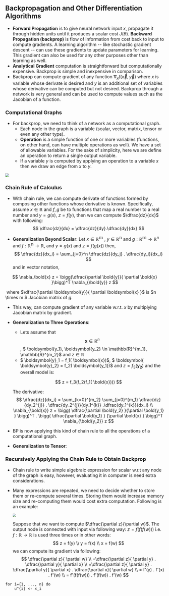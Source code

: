 ## Backpropagation and Other Differentiation Algorithms 

- **Forward Propagation** is to give neural network input $x$, propagate it through hidden units until it produces a scalar cost $J(\theta)$. **Backward Propagation (backprop)** is flow of information from cost back to input to compute gradients. A learning algorithm -- like stochastic gradient descent -- can use these gradients to update parameters for learning. This gradient can also be used for any other purposes other than learning as well.
- **Analytical Gradient** computation is straightforward but computationally expensive.  Backprop is simple and inexpensive in comparison. 
- Backprop can compute gradient of any function $\nabla_x f(\vec{x}, \vec{y})$  where $x$ is variable whose derivate is desired and $y$ is an additional set of variables whose derivative can be computed but not desired. Backprop through a network is very general and can be used to compute values such as the Jacobian of a function. 

### Computational Graphs 

- For backprop, we need to think of a network as a computational graph. 
  - Each node in the graph is a variable (scalar, vector, matrix, tensor or even any other type).
  - **Operation** is a simple function of one or more variables (functions, on other hand, can have multiple operations as well). We have a set of allowable variables.  For the sake of simplicity, here we are define an operation to return a single output variable. 
  - If a variable $y$ is computed by applying an operation to a variable $x$ then we draw an edge from $x$ to $y$. 

<img src="C:/Users/Awais/Documents/Huawei/MOOCs/Book - DeepLearning/notes/imgs/52.png" style="zoom:75%;" />

### Chain Rule of Calculus 

- With chain rule, we can compute derivate of functions formed by composing other functions whose derivative is known. Specifically, assume $x \in \mathbb{R}$ and $f, g$ be to functions that map a real number to a real number and $y=g(x)$, $z = f(y)$, then we can compute $\dfrac{dz}{dx}$ with following:
  $$
  \dfrac{dz}{dx} = \dfrac{dz}{dy}.\dfrac{dy}{dx}
  $$

- **Generalization Beyond Scalar**: Let $x \in \mathbb{R^m}$ , $y \in \mathbb{R^n}$ and $g: \mathbb{R^m} \to \mathbb{R}^n$ and $f: \mathbb{R^n} \to \mathbb{R}$, and $y = g(x)$ and  $z = f(g(x))$ then,
  $$
  \dfrac{dz}{dx_i} = \sum_{j=0}^n \dfrac{dz}{dy_j} . \dfrac{dy_i}{dx_i}
  $$
  and in vector notation, 

  

$$
\nabla_\bold{x} z = \bigg(\dfrac{\partial \bold{y}}{ \partial \bold{x} }\bigg)^T \nabla_{\bold{y}} z
$$

​		where $\dfrac{\partial  \boldsymbol{y}}{ \partial \boldsymbol{x} }$ is $n \times m $ Jacobian matrix of $g$. 

- This way,  can compute gradient of any variable w.r.t. $x$ by multiplying Jacobian matrix by gradient. 

- **Generalization to Three Operations**: 

  - Lets assume that $$ \boldsymbol{x} \in \mathbb{R}^n$$, $ \boldsymbol{y_1},  \boldsymbol{y_2} \in \mathbb{R}^{m_1}, \mathbb{R}^{m_2}$ and $z \in \mathbb{R}$ 
  - $ \boldsymbol{y}_1 = f_1( \boldsymbol{x})$, $ \boldsymbol{ \boldsymbol{y}_2} = f_2( \boldsymbol{y_1})$ and $z = f_3( \boldsymbol{y_2})$ and the  overall model is:

  $$
  z = f_3(f_2(f_1( \bold{x})))
  $$

  The derivative:
  $$
  \dfrac{dz}{dx_i} = \sum_{k=0}^{m_2} \sum_{j=0}^{m_1}  \dfrac{dz}{dy_2^{j}} . \dfrac{dy_2^{j}}{dy_1^{k}} .\dfrac{dy_1^{k}}{dx_i} \\ 
  \nabla_{\bold{x}} z = \bigg( \dfrac{\partial \bold{y_2} }{\partial \bold{y_1} } \bigg)^T . \bigg( \dfrac{\partial \bold{y_1} } {\partial \bold{x} } \bigg)^T \nabla_{\bold{y_2}} z
  $$

- BP is now applying this kind of chain rule to all the operations of a computational graph. 

- **Generalization to Tensor**: 



### Recursively Applying the Chain Rule to Obtain Backprop

- Chain rule to write simple algebraic expression for scalar w.r.t any node of the graph is easy, however, evaluating it in computer is need extra considerations. 

- Many expressions are repeated, we need to decide whether to store them or re-compute several times. Storing them would increase memory size and re-computing them would cost extra computation.  Following is an example:

  <img src="C:/Users/Awais/Documents/Huawei/MOOCs/Book - DeepLearning/notes/imgs/53.png" style="zoom:60%;" />

  Suppose that we want to compute $\dfrac{\partial z}{\partial w}$.  The output node is connected with input via following way: $z = f(f(f( w )))$ i.e. $f: \mathbb{R} \to \mathbb{R}$ is used three times or in other words:
  $$
  z = f(y) \\
  y = f(x) \\
  x = f(w)
  $$
  we can compute its gradient via following: 
  $$
  \dfrac{\partial z}{ \partial w} \\ 
  =\dfrac{\partial z}{ \partial y} . \dfrac{\partial y}{ \partial x} \\
  =\dfrac{\partial z}{ \partial y} . \dfrac{\partial y}{ \partial x} . \dfrac{\partial x}{ \partial w} \\
  = f'(y) . f'(x) . f'(w) \\
  = f'(f(f(w))) . f'(f(w)) . f'(w)
  $$



```pseudocode
for i={1, ..., n} do
	u^{i} <- x_i
	

```

